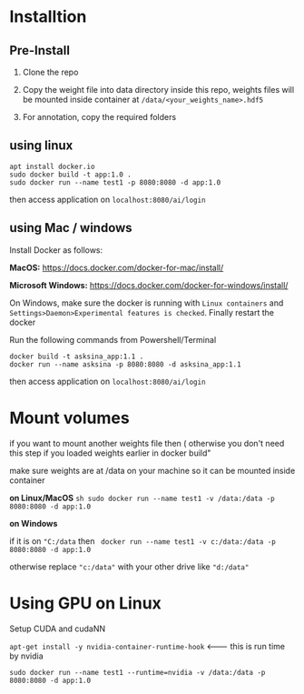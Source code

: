 ﻿# Installtion

## Pre-Install
1. Clone the repo

2. Copy the weight file into data directory inside this repo, weights files will be mounted inside container at ```/data/<your_weights_name>.hdf5```

3. For annotation, copy the required folders

## using linux 
```apt update 
apt install docker.io
sudo docker build -t app:1.0 . 
sudo docker run --name test1 -p 8080:8080 -d app:1.0
```
then access application on ```localhost:8080/ai/login```

## using Mac / windows

Install Docker as follows:

**MacOS:**  https://docs.docker.com/docker-for-mac/install/

**Microsoft Windows:** https://docs.docker.com/docker-for-windows/install/

On Windows, make sure the docker is running with ```Linux containers``` and ```Settings>Daemon>Experimental features is checked```. 
Finally restart the docker

Run the following commands from Powershell/Terminal 

```
docker build -t asksina_app:1.1 . 
docker run --name asksina -p 8080:8080 -d asksina_app:1.1
```
then access application on ```localhost:8080/ai/login```

# Mount volumes

if you want to mount another weights file then ( otherwise you don't need this step if you loaded weights earlier in docker build"

make sure weights are at /data on your machine so it can be mounted inside container

**on Linux/MacOS**
```sh sudo docker run --name test1 -v /data:/data -p 8080:8080 -d app:1.0```

**on Windows** 

if it is on ```"C:/data``` then ``` docker run --name test1 -v c:/data:/data -p 8080:8080 -d app:1.0```

otherwise replace ```"c:/data"``` with your other drive like ```"d:/data"```

# Using GPU on Linux
Setup CUDA and cudaNN

```apt-get install -y nvidia-container-runtime-hook``` <--- this is run time by nvidia

```sudo docker run --name test1 --runtime=nvidia -v /data:/data -p 8080:8080 -d app:1.0```

